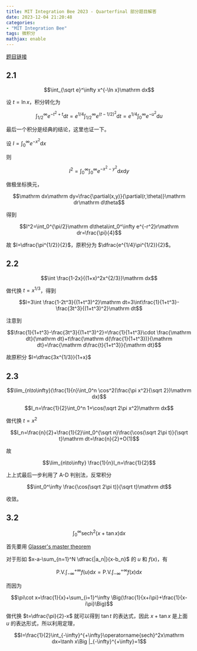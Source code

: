 ```yaml
---
title: MIT Integration Bee 2023 - Quarterfinal 部分题目解答
date: 2023-12-04 21:20:48
categories: 
- "MIT Integration Bee"
tags: 微积分
mathjax: enable
---
```

[题目链接](https://math.mit.edu/~yyao1/pdf/2023_quarterfinal.pdf)

## 2.1

$$\int_{\sqrt e}^\infty x^{-\ln x}\mathrm dx$$

设 $t=\ln x$，积分转化为

$$\int_{1/2}^\infty e^{-t^2+t}\mathrm dt=e^{1/4}\int_{1/2}^\infty e^{(t-1/2)^2}\mathrm dt=e^{1/4}\int_0^\infty e^{-u^2}\mathrm du$$

最后一个积分是经典的结论，这里也证一下。

设 $I=\int_0^\infty e^{-x^2}\mathrm dx$

则

$$I^2=\int_0^\infty\int_0^\infty e^{-x^2-y^2}\mathrm dx\mathrm dy$$

做极坐标换元，

$$\mathrm dx\mathrm dy=\frac{\partial(x,y)}{\partial(r,\theta)}\mathrm dr\mathrm d\theta$$

得到

$$I^2=\int_0^{\pi/2}\mathrm d\theta\int_0^\infty e^{-r^2}r\mathrm dr=\frac{\pi}{4}$$

故 $I=\dfrac{\pi^{1/2}}{2}$，原积分为 $\dfrac{e^{1/4}\pi^{1/2}}{2}$。

## 2.2

$$\int \frac{1-2x}{(1+x)^2x^{2/3}}\mathrm dx$$

做代换 $t= x^{1/3}$，得到

$$I=3\int \frac{1-2t^3}{(1+t^3)^2}\mathrm dt=3\int\frac{1}{1+t^3}-\frac{3t^3}{(1+t^3)^2}\mathrm dt$$

注意到

$$\frac{1}{1+t^3}-\frac{3t^3}{(1+t^3)^2}=\frac{1}{1+t^3}\cdot \frac{\mathrm dt}{\mathrm dt}+t\frac{\mathrm d(\frac{1}{1+t^3})}{\mathrm dt}=\frac{\mathrm d\frac{t}{1+t^3}}{\mathrm dt}$$

故原积分 $I=\dfrac{3x^{1/3}}{1+x}$

## 2.3

$$\lim_{n\to\infty}(\frac{1}{n}\int_0^n \cos^2(\frac{\pi x^2}{\sqrt 2})\mathrm dx)$$

$$I_n=\frac{1}{2}\int_0^n 1+\cos(\sqrt 2\pi x^2)\mathrm dx$$

做代换 $t=x^2$

$$I_n=\frac{n}{2}+\frac{1}{2}\int_0^{\sqrt n}\frac{\cos(\sqrt 2\pi t)}{\sqrt t}\mathrm dt=\frac{n}{2}+O(1)$$

故

$$\lim_{n\to\infty} \frac{1}{n}I_n=\frac{1}{2}$$

上上式最后一步利用了 A-D 判别法，反常积分

$$\int_0^\infty \frac{\cos(\sqrt 2\pi t)}{\sqrt t}\mathrm dt$$

收敛。

## 3.2

$$\int_0^\infty \operatorname{sech}^2(x+\tan x)\mathrm dx$$

首先要用 [Glasser's master theorem](https://en.wikipedia.org/wiki/Glasser%27s_master_theorem)

对于形如 $x-a-\sum_{n=1}^N \dfrac{|a_n|}{x-b_n}$ 的 $u$ 和 $f(x)$，有

$$\text{P.V.}\int_{-\infty}^{+\infty}f(u)\mathrm dx=\text{P.V.}\int_{-\infty}^{+\infty}f(x)\mathrm dx$$

而因为

$$\pi\cot x=\frac{1}{x}+\sum_{i=1}^\infty \Big(\frac{1}{x+i\pi}+\frac{1}{x-i\pi}\Big)$$

做代换 $t=\dfrac{\pi}{2}-x$ 就可以得到 $\tan t$ 的表达式，因此 $x+\tan x$ 是上面 $u$ 的表达形式，所以利用定理，

$$I=\frac{1}{2}\int_{-\infty}^{+\infty}\operatorname{sech}^2x\mathrm dx=\tanh x\Big |_{-\infty}^{+\infty}=1$$